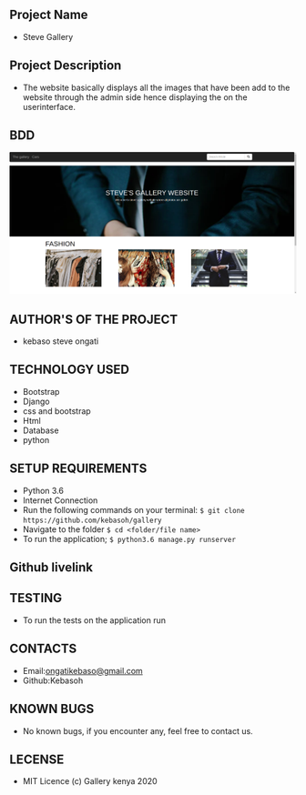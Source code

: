 ## Project Name
- Steve Gallery
## Project Description
- The website basically displays all the images that have been add to the website through the admin side hence displaying the on the userinterface.
## BDD
 <img src="static/landingpage.png">

## AUTHOR'S OF THE PROJECT
- kebaso steve ongati
## TECHNOLOGY USED
- Bootstrap
- Django
- css and bootstrap
- Html
- Database
- python

## SETUP REQUIREMENTS
- Python 3.6
- Internet Connection
- Run the following commands on your terminal:
`$ git clone https://github.com/kebasoh/gallery`
- Navigate to the folder
 `$ cd <folder/file name>`
- To run the application;
 `$ python3.6 manage.py runserver`


##  Github livelink

## TESTING 
- To run the tests on the application run 
## CONTACTS 
- Email:ongatikebaso@gmail.com
- Github:Kebasoh
## KNOWN BUGS
- No known bugs, if you encounter any, feel free to contact us.
## LECENSE
- MIT Licence (c) Gallery kenya 2020